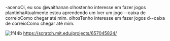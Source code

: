 -acenoOi, eu sou @waithanan
olhostenho interesse em fazer jogos
plantinhaAtualmente estou aprendendo um lver um jogo --caixa de correioComo chegar até mim.
olhosTenho interesse em fazer jogos d--caixa de correioComo chegar até mim.

<!---
waithanan/waithanan is a ✨ special ✨ repository because its `README.md` (this file) appears on your GitHub profile.
You can click the Preview link to take a look at your changes.
--->
![1f44b](https://user-images.githubusercontent.com/104519369/165579301-ebb991da-bf10-4d79-8ef4-e2f63f6c5890.png)
https://scratch.mit.edu/projects/657045824/
